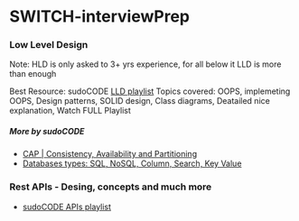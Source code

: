 # SWITCH-interviewPrep

### Low Level Design
Note: HLD is only asked to 3+ yrs experience, for all below it LLD is more than enough

Best Resource: sudoCODE [LLD playlist](https://www.youtube.com/watch?v=B3zrIwz_t4M&list=PLTCrU9sGybupCpY20eked6blbHI4zZ55k)
Topics covered: OOPS, implemeting OOPS, Design patterns, SOLID design, Class diagrams, Deatailed nice explanation, Watch FULL Playlist

##### More by sudoCODE
 - [CAP | Consistency, Availability and Partitioning](https://www.youtube.com/watch?v=pSoKUfLTe8Y&list=PLTCrU9sGyburBw9wNOHebv9SjlE4Elv5a&index=20)
 - [Databases types: SQL, NoSQL, Column, Search, Key Value](https://www.youtube.com/watch?v=O_c7lzNbcKo&list=PLTCrU9sGyburBw9wNOHebv9SjlE4Elv5a&index=7)

### Rest APIs - Desing, concepts and much more
- [sudoCODE APIs playlist](https://www.youtube.com/watch?v=ST8XxjOTIsg&list=PLTCrU9sGybupzS5-3iYTsYUI1emBDKdHu)
